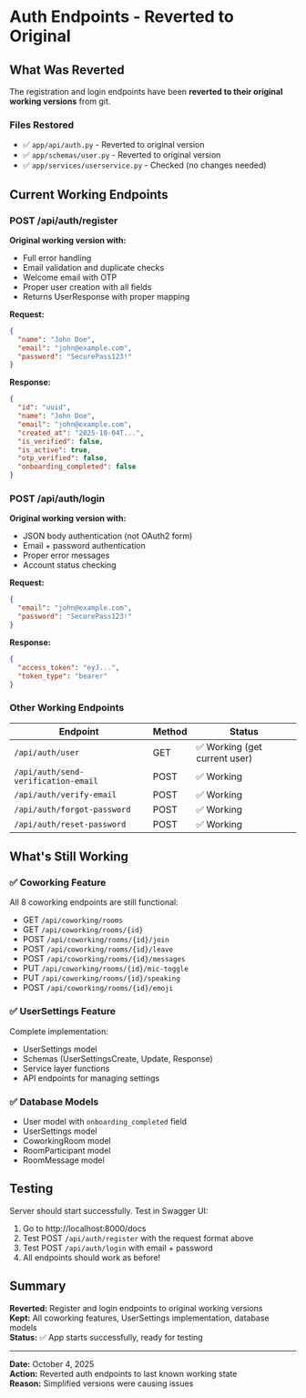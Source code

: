 # Auth Endpoints - Reverted to Original

## What Was Reverted

The registration and login endpoints have been **reverted to their original working versions** from git.

### Files Restored
- ✅ `app/api/auth.py` - Reverted to original version
- ✅ `app/schemas/user.py` - Reverted to original version  
- ✅ `app/services/userservice.py` - Checked (no changes needed)

## Current Working Endpoints

### POST /api/auth/register
**Original working version with:**
- Full error handling
- Email validation and duplicate checks
- Welcome email with OTP
- Proper user creation with all fields
- Returns UserResponse with proper mapping

**Request:**
```json
{
  "name": "John Doe",
  "email": "john@example.com",
  "password": "SecurePass123!"
}
```

**Response:**
```json
{
  "id": "uuid",
  "name": "John Doe",
  "email": "john@example.com",
  "created_at": "2025-10-04T...",
  "is_verified": false,
  "is_active": true,
  "otp_verified": false,
  "onboarding_completed": false
}
```

### POST /api/auth/login
**Original working version with:**
- JSON body authentication (not OAuth2 form)
- Email + password authentication
- Proper error messages
- Account status checking

**Request:**
```json
{
  "email": "john@example.com",
  "password": "SecurePass123!"
}
```

**Response:**
```json
{
  "access_token": "eyJ...",
  "token_type": "bearer"
}
```

### Other Working Endpoints

| Endpoint | Method | Status |
|----------|--------|--------|
| `/api/auth/user` | GET | ✅ Working (get current user) |
| `/api/auth/send-verification-email` | POST | ✅ Working |
| `/api/auth/verify-email` | POST | ✅ Working |
| `/api/auth/forgot-password` | POST | ✅ Working |
| `/api/auth/reset-password` | POST | ✅ Working |

## What's Still Working

### ✅ Coworking Feature
All 8 coworking endpoints are still functional:
- GET `/api/coworking/rooms`
- GET `/api/coworking/rooms/{id}`
- POST `/api/coworking/rooms/{id}/join`
- POST `/api/coworking/rooms/{id}/leave`
- POST `/api/coworking/rooms/{id}/messages`
- PUT `/api/coworking/rooms/{id}/mic-toggle`
- PUT `/api/coworking/rooms/{id}/speaking`
- POST `/api/coworking/rooms/{id}/emoji`

### ✅ UserSettings Feature
Complete implementation:
- UserSettings model
- Schemas (UserSettingsCreate, Update, Response)
- Service layer functions
- API endpoints for managing settings

### ✅ Database Models
- User model with `onboarding_completed` field
- UserSettings model  
- CoworkingRoom model
- RoomParticipant model
- RoomMessage model

## Testing

Server should start successfully. Test in Swagger UI:
1. Go to http://localhost:8000/docs
2. Test POST `/api/auth/register` with the request format above
3. Test POST `/api/auth/login` with email + password
4. All endpoints should work as before!

## Summary

**Reverted:** Register and login endpoints to original working versions  
**Kept:** All coworking features, UserSettings implementation, database models  
**Status:** ✅ App starts successfully, ready for testing

---
**Date:** October 4, 2025  
**Action:** Reverted auth endpoints to last known working state  
**Reason:** Simplified versions were causing issues
